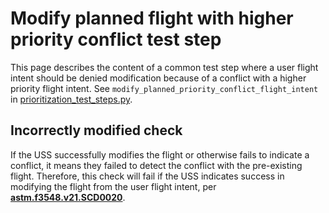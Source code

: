 # Modify planned flight with higher priority conflict test step

This page describes the content of a common test step where a user flight intent should be denied modification because
of a conflict with a higher priority flight intent.
See `modify_planned_priority_conflict_flight_intent` in [prioritization_test_steps.py](prioritization_test_steps.py).

## Incorrectly modified check

If the USS successfully modifies the flight or otherwise fails to indicate a conflict, it means they failed to detect
the conflict with the pre-existing flight.
Therefore, this check will fail if the USS indicates success in modifying the flight from the user flight intent,
per **[astm.f3548.v21.SCD0020](../../requirements/astm/f3548/v21.md)**.
